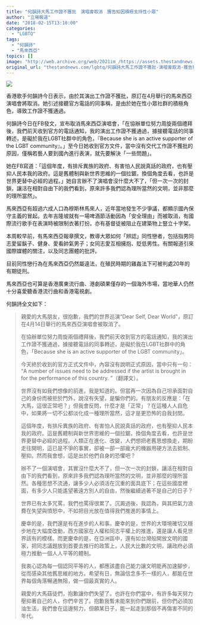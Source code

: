 ```yaml
---
title: "何韻詩大馬工作證不獲批　演唱會取消　獲告知因積極支持性小眾"
author: "立場報道"
date: "2018-02-15T13:10:00"
categories:
  - "LGBTQ"
tags:
  - "何韻詩"
  - "馬來西亞"
topics: []
image: "http://web.archive.org/web/2021im_/https://assets.thestandnews.com/media/photos/HOCC2-01_dYdpJ.png"
original_url: "thestandnews.com/lgbtq/何韻詩大馬工作證不獲批-演唱會取消-獲告知與其lgbt角色有關"
---
```

![](http://web.archive.org/web/2021im_/https://assets.thestandnews.com/media/photos/HOCC2-01_dYdpJ.png)

香港歌手何韻詩今日表示，由於其演出工作證不獲批，原訂在4月舉行的馬來西亞演唱會將取消。她引述接聽官方電話的同事稱，是由於她在性小眾社群的積極角色，導致工作證不獲通過。

何韻詩今日在FB發文，宣布取消馬來西亞演唱會，「在協辦單位努力周旋兩個禮拜後，我們前天收到官方的電話通知，我的演出工作證不獲通過，據接聽電話的同事轉述，是礙於我在LGBT社群中的角色，『Because she is an active supporter of the LGBT community』。」至今日她收到官方文件，當中沒有交代工作證不獲批的原因，僅稱若藝人要到國內進行表演，就先要解決「一些問題」。

她在FB寫道：「這個年度，有排斥異族的政府、有害怕人民說真話的政府，也有壓抑人民本我的政府。這是舊體制與新世界思維的一個拉鋸，換個角度去看，也許是世界更替中必經的過程。」她自言辦不了演唱會沒什麼大不了，「但一次一次的封鎖，讓活在相對自由下的我們看到，原來許多我們認為理所當然的文明，並非那麼的理所當然」。

馬來西亞有超過六成人口為穆斯林馬來人，近年當地發生不少爭議，都顯示國內保守主義的冒起。去年吉隆坡就有一場啤酒節活動因為「安全理由」而被取消，有國際流行歌手在表演時被限制衣著打扮，亦有基督徒被阻止在建築物上豎立十字架。

本周較早前，有馬來西亞報章撰文，教導大眾如何「辨認」同性戀者，包括指男同志愛留鬍子、健身、愛看帥氣男子；女同志愛互相擁抱、貶低男性。有關報道引來國際媒體的關注，以及同志團體的批評。

目前同性戀行為在馬來西亞仍然屬違法，在殖民時期的雞姦法下可被判處20年的有期徒刑。

馬來西亞也可算是香港廣東流行曲、港劇碩果僅存的一個海外市場，當地華人仍然十分喜愛聽香港流行曲和香港電視劇。

何韻詩全文如下：

> 親愛的大馬朋友，很抱歉，我們的世界巡演“Dear Self, Dear World"，原訂在4月14日舉行的馬來西亞演唱會被取消了。
> 
> 在協辦單位努力周旋兩個禮拜後，我們前天收到官方的電話通知，我的演出工作證不獲通過，據接聽電話的同事轉述，是礙於我在LGBT社群中的角色，「Because she is an active supporter of the LGBT community」。
> 
> 今天終於收到的官方正式文件中，內容沒有說明正式原因，當中只有一句： “A number of issues need to be addressed if the artist is brought in for the performance of this country. ”（翻譯文）。
> 
> 世界沒有如我們想像的前進，我是知道的。但當再一次因為自己坦承面對自己的身份而被拒於門外，說沒有失望，是騙你們的。有朋友的反應是：「在大馬，這很正常吧？」但我會反問，什麼才是「正常」？在這種人人自危中，如果將一切不公都淡化成一種理所當然，這才是更恐怖的自我封閉。
> 
> 這個年度，有排斥異族的政府、有害怕人民說真話的政府，也有壓抑人民本我的政府。這是舊體制與新世界思維的一個拉鋸，換個角度去看，也許是世界更替中必經的過程。人類正在進化、改變，人們想把老舊思想換走，期盼走往開明，這已是不爭的事實，卻被一部一部龐大的機器用硬方法去抵制、壓抑。然而我會想，這是出於他們自身的恐懼吧？
> 
> 辦不了一個演唱會，其實沒什麼大不了，但一次一次的封鎖，讓活在相對自由下的我們看到，原來許多我們認為理所當然的文明，並非那麼的理所當然。各種思想不流通，讓多少人必須活在沉重的面具底下；在這些國度裡面，有多少人只能遙望著遠方別人的自由，然後繼續過著不是自己的日子？
> 
> 世界已有太多咒罵，我們也罵得很累了。沉澱過後，我認為，與其把氣力浪費在失望與憤怒中，不如把目光放在值得我們推進的事情上。
> 
> 慶幸的是，我們還是有在進步的人和事。慶幸的是，世界的大環境確切又穩步地在大幅度改動，西方國家在人權和同志平權上的推進，還是讓人看見世界該有的模樣。而更慶幸的是，在亞洲區中，還有如台灣般開放文明的國家，把同志議題放到首要去推行的政策上，人民大比數的文明，讓政府必須極力推動一個人人平等的體制。
> 
> 我衷心認為每一個認同平等的人，都應該盡自己能力讓文明能再加速腳步，從而感染其他舊思維的地方。希望有日，無論信念多不一樣的人，都能在世界每個角落暢通無阻，做一個最真實的人。
> 
> 親愛的大馬菇徒們，抱歉讓你們失望了。也許在你們當中，有許多每天努力壓抑著自己的人，你們辛苦了。抱歉我暫未能來到你們跟前，但你們必須加油生活，我們會在這邊努力，但願某日子，能一起走到那個不再傷害不同的年代。